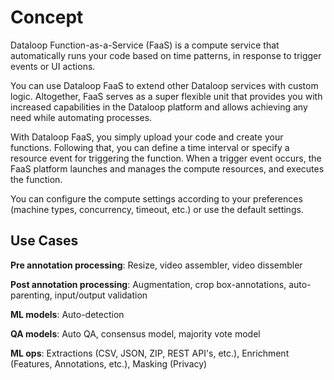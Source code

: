 # Concept  
  
Dataloop Function-as-a-Service (FaaS) is a compute service that automatically runs your code based on time patterns, in response to trigger events or UI actions.
  
You can use Dataloop FaaS to extend other Dataloop services with custom logic. Altogether, FaaS serves as a super flexible unit that provides you with increased capabilities in the Dataloop platform and allows achieving any need while automating processes.  
  
With Dataloop FaaS, you simply upload your code and create your functions. Following that, you can define a time interval or specify a resource event for triggering the function. When a trigger event occurs, the FaaS platform launches and manages the compute resources, and executes the function.  
  
You can configure the compute settings according to your preferences (machine types, concurrency, timeout, etc.) or use the default settings.  
  
  
  
## Use Cases  
  
**Pre annotation processing**: Resize, video assembler, video dissembler  
  
**Post annotation processing**: Augmentation, crop box-annotations, auto-parenting, input/output validation
  
**ML models**: Auto-detection  
  
**QA models**: Auto QA, consensus model, majority vote model 

**ML ops**: Extractions (CSV, JSON, ZIP, REST API's, etc.), Enrichment (Features, Annotations, etc.), Masking (Privacy)
